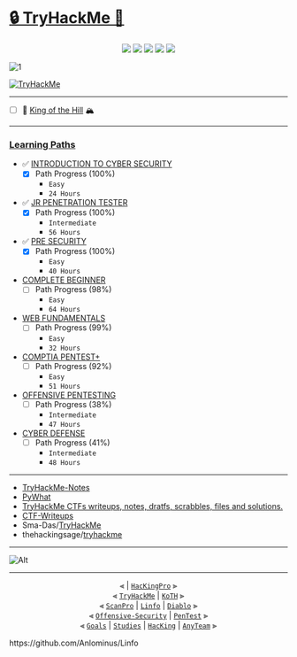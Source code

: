 
# [🔒 TryHackMe 📝](https://tryhackme.com/)

<p align="center">
    <img src="https://img.shields.io/github/license/oppsec/tomcter?color=yellow&logo=github&logoColor=yellow&style=for-the-badge">
    <img src="https://img.shields.io/github/issues/oppsec/tomcter?color=yellow&logo=github&logoColor=yellow&style=for-the-badge">
    <img src="https://img.shields.io/github/stars/oppsec/tomcter?color=yellow&label=STARS&logo=github&logoColor=yellow&style=for-the-badge">
    <img src="https://img.shields.io/github/forks/oppsec/tomcter?color=yellow&logo=github&logoColor=yellow&style=for-the-badge">
    <img src="https://img.shields.io/github/languages/code-size/oppsec/tomcter?color=yellow&logo=github&logoColor=yellow&style=for-the-badge">
</p>

![1](https://user-images.githubusercontent.com/51442719/172742380-5ae5fdd0-f71a-411d-8fbd-8dc6105fa943.jpg)

<a href="https://tryhackme.com/p/Anlominus">
  <img src="https://tryhackme-badges.s3.amazonaws.com/Anlominus.png" alt="TryHackMe">
</a>

---

- [ ] 👑 [King of the Hill](https://github.com/Anlominus/TryHackMe/tree/main/King%20of%20the%20Hill) 🏔 

---

### [Learning Paths ](https://github.com/Anlominus/TryHackMe/tree/main/Learning%20Path#learning-paths)

- ✅ [INTRODUCTION TO CYBER SECURITY](https://github.com/Anlominus/TryHackMe/blob/main/Learning%20Path/Introduction%20to%20Cyber%20Security) 
  - [x] Path Progress (100%)
    - `Easy`
    - `24 Hours`

- ✅ [JR PENETRATION TESTER](https://github.com/Anlominus/TryHackMe/blob/main/Learning%20Path/Jr%20Penetration%20Tester) 
  - [x] Path Progress (100%)
    - `Intermediate`
    - `56 Hours`

- ✅ [PRE SECURITY](https://github.com/Anlominus/TryHackMe/blob/main/Learning%20Path/Pre%20Security) 
  - [x] Path Progress (100%)
    - `Easy`
    - `40 Hours`

- [COMPLETE BEGINNER](https://github.com/Anlominus/TryHackMe/tree/main/Learning%20Path/Complete%20Beginner) 
  - [ ] Path Progress (98%)
    - `Easy`
    - `64 Hours`

- [WEB FUNDAMENTALS](https://github.com/Anlominus/TryHackMe/blob/main/Learning%20Path/Web%20Fundamentals) 
  - [ ] Path Progress (99%)
    - `Easy`
    - `32 Hours`

- [COMPTIA PENTEST+](https://github.com/Anlominus/TryHackMe/blob/main/Learning%20Path/CompTIA%20Pentest) 
  - [ ] Path Progress (92%)
    - `Easy`
    - `51 Hours` 
   
- [OFFENSIVE PENTESTING](https://github.com/Anlominus/TryHackMe/blob/main/Learning%20Path/Offensive%20Pentesting) 
  - [ ] Path Progress (38%)
    - `Intermediate`
    - `47 Hours`

- [CYBER DEFENSE](https://github.com/Anlominus/TryHackMe/blob/main/Learning%20Path/Cyber%20Defense) 
  - [ ] Path Progress (41%)
    - `Intermediate`
    - `48 Hours`

---

- [TryHackMe-Notes](https://github.com/nargaw/TryHackMe-Notes)
- [PyWhat](https://github.com/bee-san/pyWhat)
- [TryHackMe CTFs writeups, notes, dratfs, scrabbles, files and solutions.](https://github.com/edoardottt/tryhackme-ctf)
- [CTF-Writeups](https://github.com/AbdullahRizwan101/CTF-Writeups/tree/master/TryHackMe)
- Sma-Das/[TryHackMe](https://github.com/Sma-Das/TryHackMe0)
- thehackingsage/[tryhackme](https://github.com/thehackingsage/tryhackme)

---

![Alt](https://repobeats.axiom.co/api/embed/fa913abe688e84ef0c5d641cb9688c4b9a45953c.svg "Repobeats analytics image")

---

<div align="center">

⫷ | [`HacKingPro`](https://github.com/Anlominus/HacKingPro) ⫸
<br>
⫷ [`TryHackMe`](https://github.com/Anlominus/TryHackMe) | [`KoTH`](https://github.com/Anlominus/TryHackMe/tree/main/King%20of%20the%20Hill/KoTH) ⫸ 
<br>
⫷ [`ScanPro`](https://github.com/Anlominus/ScanPro) | [`Linfo`](https://github.com/Anlominus/Linfo) | [`Diablo`](https://github.com/Anlominus/Diablo) ⫸ 
<br>
⫷ [`Offensive-Security`](https://github.com/Anlominus/Offensive-Security) | [`PenTest`](https://github.com/Anlominus/PenTest) ⫸
<br>
⫷ [`Goals`](https://github.com/Anlominus/Goals) | [`Studies`](https://github.com/Anlominus/Studies) | [`HacKing`](https://github.com/Anlominus/HacKing) | [`AnyTeam`](https://github.com/Anlominus/AnyTeam) ⫸
<br>

</div>
https://github.com/Anlominus/Linfo
